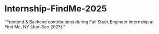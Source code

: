 # Internship-FindMe-2025
“Frontend &amp; Backend contributions during Full Stack Engineer Internship at Find Me, NY (Jun–Sep 2025).”
